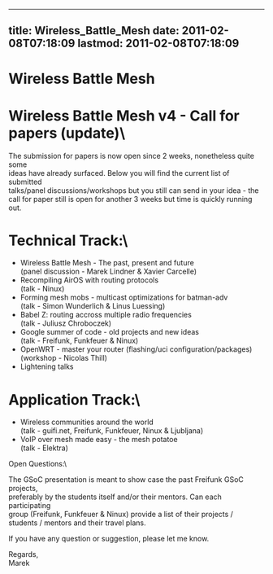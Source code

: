 
---
title: Wireless_Battle_Mesh
date: 2011-02-08T07:18:09
lastmod: 2011-02-08T07:18:09
---
Wireless Battle Mesh
====================

Wireless Battle Mesh v4 - Call for papers (update)\
=

The submission for papers is now open since 2 weeks, nonetheless quite
some\
ideas have already surfaced. Below you will find the current list of
submitted\
talks/panel discussions/workshops but you still can send in your idea -
the\
call for paper still is open for another 3 weeks but time is quickly
running\
out.

Technical Track:\
===

-   Wireless Battle Mesh - The past, present and future\
    (panel discussion - Marek Lindner & Xavier Carcelle)
-   Recompiling AirOS with routing protocols\
    (talk - Ninux)
-   Forming mesh mobs - multicast optimizations for batman-adv\
    (talk - Simon Wunderlich & Linus Luessing)
-   Babel Z: routing accross multiple radio frequencies\
    (talk - Juliusz Chroboczek)
-   Google summer of code - old projects and new ideas\
    (talk - Freifunk, Funkfeuer & Ninux)
-   OpenWRT - master your router (flashing/uci configuration/packages)\
    (workshop - Nicolas Thill)
-   Lightening talks

Application Track:\
=

-   Wireless communities around the world\
    (talk - guifi.net, Freifunk, Funkfeuer, Ninux & Ljubljana)
-   VoIP over mesh made easy - the mesh potatoe\
    (talk - Elektra)

Open Questions:\

The GSoC presentation is meant to show case the past Freifunk GSoC
projects,\
preferably by the students itself and/or their mentors. Can each
participating\
group (Freifunk, Funkfeuer & Ninux) provide a list of their projects /\
students / mentors and their travel plans.

If you have any question or suggestion, please let me know.

Regards,\
Marek
